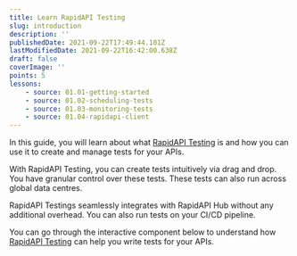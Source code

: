 ```yaml
---
title: Learn RapidAPI Testing
slug: introduction
description: ''
publishedDate: 2021-09-22T17:49:44.101Z
lastModifiedDate: 2021-09-22T16:42:00.638Z
draft: false
coverImage: ''
points: 5
lessons:
    - source: 01.01-getting-started
    - source: 01.02-scheduling-tests
    - source: 01.03-monitoring-tests
    - source: 01.04-rapidapi-client
---
```


<Lead>

In this guide, you will learn about what [RapidAPI Testing](https://rapidapi.com/testing/dashboard?utm_source=RapidAPI.com/learn&utm_medium=DevRel&utm_campaign=DevRel) is and how you can use it to create and manage tests for your APIs.

</Lead>

With RapidAPI Testing, you can create tests intuitively via drag and drop. You have granular control over these tests. These tests can also run across global data centres.

RapidAPI Testings seamlessly integrates with RapidAPI Hub without any additional overhead. You can also run tests on your CI/CD pipeline.

You can go through the interactive component below to understand how [RapidAPI Testing](https://RapidAPI.com/testing/dashboard?utm_source=RapidAPI.com/learn&utm_medium=DevRel&utm_campaign=DevRel) can help you write tests for your APIs.

<RapidAPITesting />
